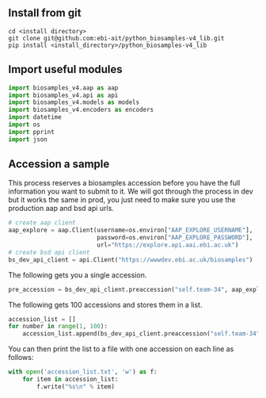 ## Install from git
```
cd <install directory>
git clone git@github.com:ebi-ait/python_biosamples-v4_lib.git
pip install <install_directory>/python_biosamples-v4_lib
```

## Import useful modules


```python
import biosamples_v4.aap as aap
import biosamples_v4.api as api
import biosamples_v4.models as models
import biosamples_v4.encoders as encoders
import datetime
import os
import pprint
import json
```

## Accession a sample

This process reserves a biosamples accession before you have the full information you want to submit to it. We will got through the process in dev but it works the same in prod, you just need to make sure you use the production aap and bsd api urls.

```python
# create aap client
aap_explore = aap.Client(username=os.environ["AAP_EXPLORE_USERNAME"],
                         password=os.environ["AAP_EXPLORE_PASSWORD"],
                         url="https://explore.api.aai.ebi.ac.uk")
# create bsd api client
bs_dev_api_client = api.Client("https://wwwdev.ebi.ac.uk/biosamples")
```

The following gets you a single accession.

```python
pre_accession = bs_dev_api_client.preaccession("self.team-34", aap_explore.get_token())
```

The following gets 100 accessions and stores them in a list.

```python
accession_list = []
for number in range(1, 100):
    accession_list.append(bs_dev_api_client.preaccession("self.team-34", aap_explore.get_token()))
```

You can then print the list to a file with one accession on each line as follows:

```python
with open('accession_list.txt', 'w') as f:
    for item in accession_list:
        f.write("%s\n" % item)
```